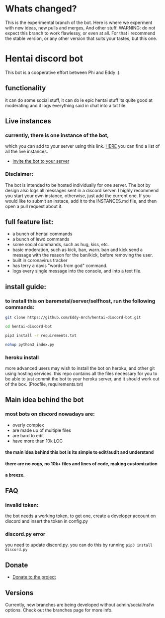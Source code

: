 # Whats changed?
This is the experimental branch of the bot.
Here is where we experment with new ideas, new pulls and merges,
And other stuff.
WARNING: do not expect this branch to work flawlessy, or even at all.
For that i recommend the stable version, or any other version that suits your
tastes, but this one.
# Hentai discord bot 
This bot is a cooperative effort between Phi and Eddy :). 
## functionality 
 
it can do some social stuff,
it can do le epic hentai stuff
its quite good at moderating
and it logs everything said in  chat into a txt file.

## Live instances
### currently, there is one instance of the bot,
which you can add to your server using this link.
[HERE](https://github.com/Eddy-Arch/Hentai-discord-bot/blob/experimental/docs/INSTANCES.md) you can find a list of all the live instances.

- [Invite the bot to your server](https://discordapp.com/oauth2/authorize?client_id=745226000471687251&scope=bot&permissions=8)
### Disclaimer:
The bot is intended to be hosted individually for one server.
The bot by design also logs all messages sent in a discord server.
I highly recommend you start your own instance, otherwise, just add the current
one.
If you would like to submit an instace, add it to the INSTANCES.md file,
and then open a pull request about it.


<!---
## website
- the bot has an offical website! heres a link: https://hentai-distributor.glitch.me/
## invite code
- [Invite the bot to your server](https://discordapp.com/oauth2/authorize?client_id=610938779401846804&scope=bot&permissions=8)
-->



## full feature list:

- a bunch of hentai commands
- a bunch of lewd commands
- some social commands, such as hug, kiss, etc. 
- basic moderation, such as kick, ban, warn. ban and kick send a message with the reason for the ban/kick, before removing the user.
- built in coronavirus tracker
- has terry a davis "words from god" command.
- logs every single message into the console, and into a text file. 


## install guide:
### to install this on baremetal/server/selfhost, run the following commands: 
```bash
git clone https://github.com/Eddy-Arch/hentai-discord-bot.git
```

```bash
cd hentai-discord-bot
```

```bash
pip3 install -r requirements.txt
```

```bash
nohup python3 index.py
```

### heroku install
more advanced users may wish to install the bot on heroku, and other
git using hosting services.
this repo contains all the files necessary for you to be able to just
commit the bot to your heroku server, and it should work out of the box.
(Procfile, requirements.txt)
## Main idea behind the bot
### most bots on discord nowadays are:
- overly complex
- are made up of multiple files
- are hard to edit
- have more than 10k LOC
#### the main idea behind this bot is its simple to edit/audit and understand
#### there are no cogs, no 10k+ files and lines of code, making customization
#### a breeze.

## FAQ
### invalid token:
the bot needs a working token, to get one, create a developer account 
on discord and insert the token in config.py
### discord.py error
you need to update discord.py. you can do this by running
```pip3 install discord.py```

## Donate

- [Donate to the project](https://github.com/Eddy-Arch/Hentai-discord-bot/blob/master/CREDITS.md)
## Versions
Currently, new branches are being developed without admin/social/nsfw options.
Check out the branches page for more info.
